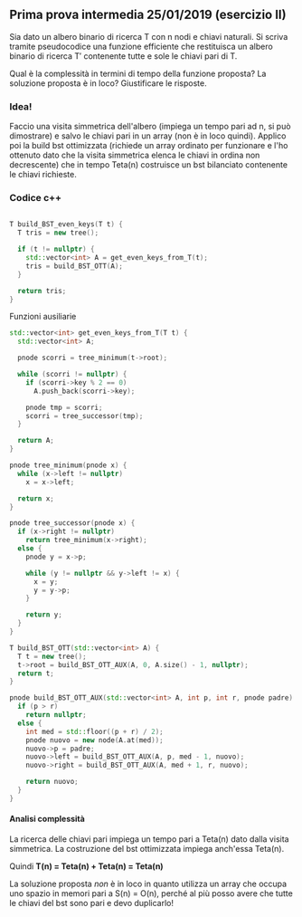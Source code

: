 ## Prima prova intermedia 25/01/2019 (esercizio II)

Sia dato un albero binario di ricerca T con n nodi e chiavi naturali. Si scriva tramite pseudocodice una funzione efficiente che restituisca un albero binario di ricerca T′ contenente tutte e sole le chiavi pari di T.

Qual è la complessità in termini di tempo della funzione proposta? La soluzione proposta è in loco? Giustificare le risposte.

### Idea!

Faccio una visita simmetrica dell'albero (impiega un tempo pari ad n, si può dimostrare) e salvo le chiavi pari in un array (non è in loco quindi). Applico poi la build bst ottimizzata (richiede un array ordinato per funzionare e l'ho ottenuto dato che la visita simmetrica elenca le chiavi in ordina non decrescente) che in tempo Teta(n) costruisce un bst bilanciato contenente le chiavi richieste.

### Codice c++

```c++

T build_BST_even_keys(T t) {
  T tris = new tree();

  if (t != nullptr) {
    std::vector<int> A = get_even_keys_from_T(t);
    tris = build_BST_OTT(A);
  }

  return tris;
}
```

Funzioni ausiliarie

```c++
std::vector<int> get_even_keys_from_T(T t) {
  std::vector<int> A;

  pnode scorri = tree_minimum(t->root);

  while (scorri != nullptr) {
    if (scorri->key % 2 == 0)
      A.push_back(scorri->key);

    pnode tmp = scorri;
    scorri = tree_successor(tmp);
  }

  return A;
}

pnode tree_minimum(pnode x) {
  while (x->left != nullptr)
    x = x->left;

  return x;
}

pnode tree_successor(pnode x) {
  if (x->right != nullptr)
    return tree_minimum(x->right);
  else {
    pnode y = x->p;

    while (y != nullptr && y->left != x) {
      x = y;
      y = y->p;
    }

    return y;
  }
}

T build_BST_OTT(std::vector<int> A) {
  T t = new tree();
  t->root = build_BST_OTT_AUX(A, 0, A.size() - 1, nullptr);
  return t;
}

pnode build_BST_OTT_AUX(std::vector<int> A, int p, int r, pnode padre) {
  if (p > r)
    return nullptr;
  else {
    int med = std::floor((p + r) / 2);
    pnode nuovo = new node(A.at(med));
    nuovo->p = padre;
    nuovo->left = build_BST_OTT_AUX(A, p, med - 1, nuovo);
    nuovo->right = build_BST_OTT_AUX(A, med + 1, r, nuovo);

    return nuovo;
  }
}
```

#### Analisi complessità

La ricerca delle chiavi pari impiega un tempo pari a Teta(n) dato dalla visita simmetrica. La costruzione del bst ottimizzata impiega anch'essa Teta(n).

Quindi **T(n) = Teta(n) + Teta(n) = Teta(n)**

La soluzione proposta _non_ è in loco in quanto utilizza un array che occupa uno spazio in memori pari a S(n) = O(n), perché al più posso avere che tutte le chiavi del bst sono pari e devo duplicarlo!